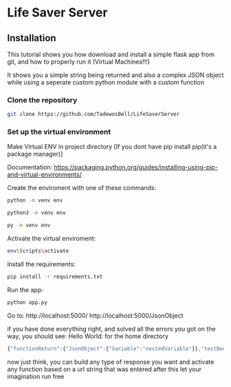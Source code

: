 # Life Saver Server

## Installation

This tutorial shows you how download and install a simple flask app from git, and how to properly run it (Virtual Machines!!!)

It shows you a simple string being returned and also a complex JSON object while using a seperate custom python module with
a custom function

### Clone the repository

```bash
git clone https://github.com/TadewosBell/LifeSaverServer
```
### Set up the virtual environment

Make Virtual ENV in project directory [If you dont have pip install pip(it's a package manager)]

Documentation: https://packaging.python.org/guides/installing-using-pip-and-virtual-environments/

Create the enviroment with one of these commands:

```bash
python -m venv env
```
```bash
python3 -m venv env
```
```bash
py -m venv env
```
Activate the virtual enviroment:

```bash
env\Scripts\activate
```
Install the requirements:

```bash
pip install -r requirements.txt
```

Run the app:

```bash
python app.py
```

Go to:
	http://localhost:5000/
	http://localhost:5000/JsonObject

if you have done everything right, and solved all the errors you got on the way, you should see:
	Hello World: for the home directory

```javascript
{"functionReturn":{"JsonObject":{"Variable":"nestedVariable"}},"testBool":false,"testNumber":1,"testString":"1"}: for the JsonObject directory
```


now just think, you can build any type of response you want and activate 
any function based on a url string that was entered after this let your imagination run free




